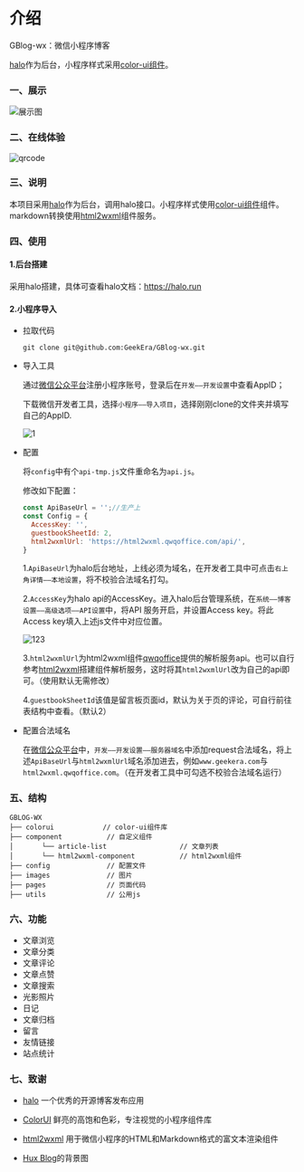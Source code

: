 # 介绍

GBlog-wx：微信小程序博客

[halo](https://halu.run)作为后台，小程序样式采用[color-ui组件](https://www.color-ui.com/)。

### 一、展示

![展示图](https://cdn.fuzui.net/blog/view.png)

### 二、在线体验

![qrcode](https://cdn.fuzui.net/blog/qrcode_1588864925914.png)

### 三、说明

本项目采用[halo](https://halu.run)作为后台，调用halo接口。小程序样式使用[color-ui组件](https://www.color-ui.com/)组件。markdown转换使用[html2wxml](https://github.com/qwqoffice/html2wxml)组件服务。

### 四、使用

#### 1.后台搭建

采用halo搭建，具体可查看halo文档：https://halo.run

#### 2.小程序导入

* 拉取代码

  ```shell
  git clone git@github.com:GeekEra/GBlog-wx.git
  ```

* 导入工具

  通过[微信公众平台](https://mp.weixin.qq.com/)注册小程序账号，登录后在`开发——开发设置`中查看AppID；

  下载微信开发者工具，选择`小程序——导入项目`，选择刚刚clone的文件夹并填写自己的AppID.

  ![1](https://cdn.fuzui.net/blog/1_1588866821272.png)

* 配置

  将`config`中有个`api-tmp.js`文件重命名为`api.js`。

  修改如下配置：

  ```javascript
  const ApiBaseUrl = '';//生产上
  const Config = {
    AccessKey: '',
    guestbookSheetId: 2,
    html2wxmlUrl: 'https://html2wxml.qwqoffice.com/api/',
  }
  ```

  1.`ApiBaseUrl`为halo后台地址，上线必须为域名，在开发者工具中可点击`右上角详情——本地设置`，将不校验合法域名打勾。

  2.`AccessKey`为halo api的AccessKey。进入halo后台管理系统，在`系统——博客设置——高级选项——API设置`中，将API 服务开启，并设置Access key。将此Access key填入上述js文件中对应位置。

  ![123](https://cdn.fuzui.net/blog/123_1588867938268.png)

  3.`html2wxmlUrl`为html2wxml组件[qwqoffice](https://www.qwqoffice.com/)提供的解析服务api。也可以自行参考[html2wxml](https://github.com/qwqoffice/html2wxml)搭建组件解析服务，这时将其`html2wxmlUrl`改为自己的api即可。（使用默认无需修改）

  4.`guestbookSheetId`该值是留言板页面id，默认为关于页的评论，可自行前往表结构中查看。（默认2）

* 配置合法域名

  在[微信公众平台](https://mp.weixin.qq.com/)中，`开发——开发设置——服务器域名`中添加request合法域名，将上述`ApiBaseUrl`与`html2wxmlUrl`域名添加进去，例如`www.geekera.com`与`html2wxml.qwqoffice.com`。（在开发者工具中可勾选不校验合法域名运行）

### 五、结构

```
GBLOG-WX     
├── colorui            // color-ui组件库 
├── component           // 自定义组件
│       └── article-list                  // 文章列表
│       └── html2wxml-component           // html2wxml组件
├── config 				// 配置文件
├── images      		// 图片
├── pages   			// 页面代码
├── utils      			// 公用js

```

### 六、功能

* 文章浏览
* 文章分类
* 文章评论
* 文章点赞
* 文章搜索
* 光影照片
* 日记
* 文章归档
* 留言
* 友情链接
* 站点统计

### 

### 七、致谢

* [halo](https://github.com/halo-dev/halo) 一个优秀的开源博客发布应用
* [ColorUI](https://github.com/weilanwl/ColorUI) 鲜亮的高饱和色彩，专注视觉的小程序组件库

* [html2wxml](https://github.com/qwqoffice/html2wxml) 用于微信小程序的HTML和Markdown格式的富文本渲染组件
* [Hux Blog](https://huangxuan.me/)的背景图